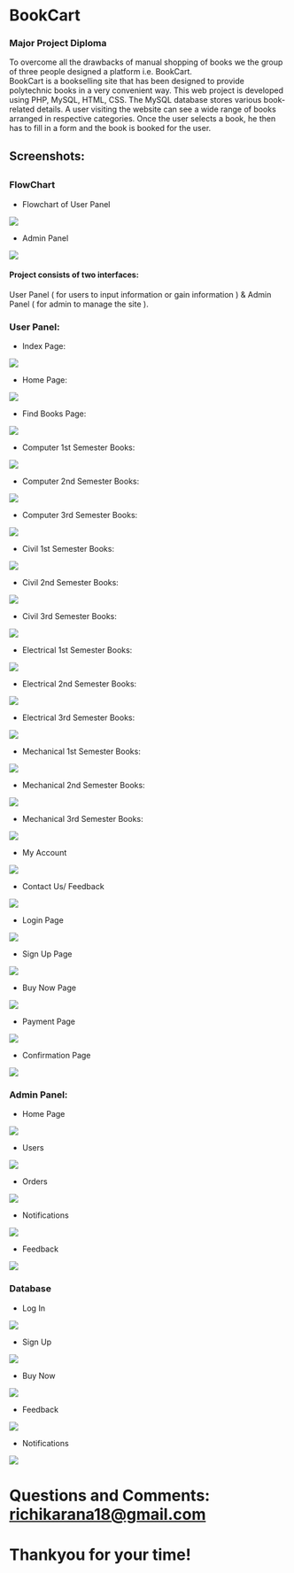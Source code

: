 # BookCart   
<h3>Major Project Diploma</h3>
To overcome all the drawbacks of manual shopping of books we the group of three people designed a platform i.e. BookCart.</br>
BookCart is a bookselling site that has been designed to provide polytechnic books in a very convenient way. 
This web project is developed using PHP, MySQL, HTML, CSS. The MySQL database stores various book-related details. 
A user visiting the website can see a wide range of books arranged in respective categories.
Once the user selects a book, he then has to fill in a form and the book is booked for the user.


<h2>Screenshots:<h2>

<h3>FlowChart</h3>

* Flowchart of User Panel
<img src="images/FlowChartUser.png">

* Admin Panel
<img src="images/FlowChartAdmin.png">

<h4>Project consists of two interfaces:</h4> User Panel ( for users to input information or gain information ) & Admin Panel ( for admin to manage the site ). 
<h3>User Panel:</h3>

* Index Page:
<img src="images/IndexPage.png">

* Home Page:
<img src="images/HomePage.png">

* Find Books Page:
<img src="images/FindBooksPage.png">

* Computer 1st Semester Books:
<img src="images/Comp1stSem.png">

* Computer 2nd Semester Books:
<img src="images/Comp2stSem.png">

* Computer 3rd Semester Books:
<img src="images/Comp3rdSem.png">

* Civil 1st Semester Books:
<img src="images/Civil1stSem.png">

* Civil 2nd Semester Books:
<img src="images/Civil2ndSem.png">

* Civil 3rd Semester Books:
<img src="images/Civil3rdSem.png">

* Electrical 1st Semester Books:
<img src="images/Electrical1stSem.png">

* Electrical 2nd Semester Books:
<img src="images/Electrical2ndSem.png">

* Electrical 3rd Semester Books:
<img src="images/Electrical3rdSem.png">

* Mechanical 1st Semester Books:
<img src="images/Mechnical1stSem.png">

* Mechanical 2nd Semester Books:
<img src="images/Mechnical2ndSem.png">

* Mechanical 3rd Semester Books:
<img src="images/Mechnical3rdSem.png">


* My Account
<img src="images/MyAccount.png">

* Contact Us/ Feedback 
<img src="images/ContactFeedback.png">

* Login Page 
<img src="images/LoginPage.png">

* Sign Up Page 
<img src="images/SignUpPage.png">

* Buy Now Page 
<img src="images/BuyNowPage.png">

* Payment Page 
<img src="images/PaymentPage.png">

* Confirmation Page 
<img src="images/ConfirmationPage.png">


<h3>Admin Panel:</h3>

* Home Page
<img src="images/AHomePage.png">

* Users
<img src="images/AUsers.png">

* Orders
<img src="images/AOrders.png">

* Notifications
<img src="images/ANotification.png">

* Feedback
<img src="images/AFeedback.png">

<h3>Database</h3>

* Log In 
<img src="images/DLogIn.png">

* Sign Up
<img src="images/DSignUp.png">

* Buy Now 
<img src="images/DBuyNowPage.png">

* Feedback
<img src="images/DFeedback.png">

* Notifications
<img src="images/DNotification.png">



# Questions and Comments: richikarana18@gmail.com

# Thankyou for your time!
